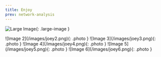 ```yaml
---
title: Enjoy
prev: network-analysis
---
```


![Large Image](/images/joey1.png){: .large-image }

<div class="photo-grid">
  ![Image 2](/images/joey2.png){: .photo }
  ![Image 3](/images/joey3.png){: .photo }
  ![Image 4](/images/joey4.png){: .photo }
  ![Image 5](/images/joey5.png){: .photo }
  ![Image 6](/images/joey6.png){: .photo }
</div
